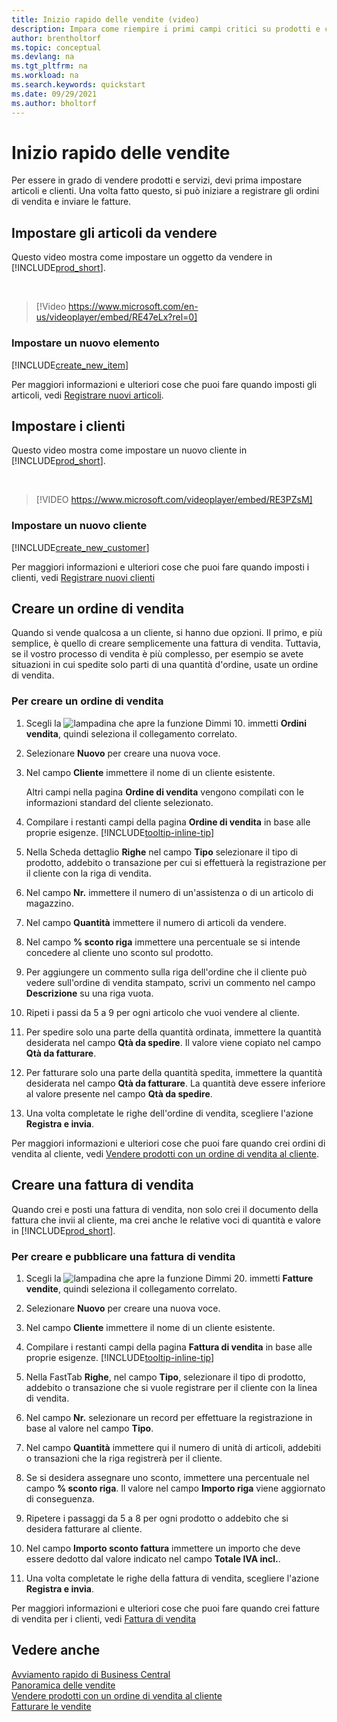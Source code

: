 ```yaml
---
title: Inizio rapido delle vendite (video)
description: Impara come riempire i primi campi critici su prodotti e clienti in Business Central in modo da poter iniziare i tuoi processi di vendita.
author: brentholtorf
ms.topic: conceptual
ms.devlang: na
ms.tgt_pltfrm: na
ms.workload: na
ms.search.keywords: quickstart
ms.date: 09/29/2021
ms.author: bholtorf
---
```


# <a name="sales-quick-start"></a>Inizio rapido delle vendite

Per essere in grado di vendere prodotti e servizi, devi prima impostare articoli e clienti. Una volta fatto questo, si può iniziare a registrare gli ordini di vendita e inviare le fatture.

## <a name="set-up-items-to-sell"></a>Impostare gli articoli da vendere

Questo video mostra come impostare un oggetto da vendere in [!INCLUDE[prod_short](includes/prod_short.md)].

<br>

> [!Video https://www.microsoft.com/en-us/videoplayer/embed/RE47eLx?rel=0]

### <a name="set-up-a-new-item"></a>Impostare un nuovo elemento

[!INCLUDE[create_new_item](includes/create_new_item.md)]

Per maggiori informazioni e ulteriori cose che puoi fare quando imposti gli articoli, vedi [Registrare nuovi articoli](inventory-how-register-new-items.md).  

## <a name="set-up-customers"></a>Impostare i clienti

Questo video mostra come impostare un nuovo cliente in [!INCLUDE[prod_short](includes/prod_short.md)].  

<br>

> [!VIDEO https://www.microsoft.com/videoplayer/embed/RE3PZsM]

### <a name="set-up-a-new-customer"></a>Impostare un nuovo cliente

[!INCLUDE[create_new_customer](includes/create_new_customer.md)]

Per maggiori informazioni e ulteriori cose che puoi fare quando imposti i clienti, vedi [Registrare nuovi clienti](sales-how-register-new-customers.md)

## <a name="create-a-sales-order"></a>Creare un ordine di vendita

Quando si vende qualcosa a un cliente, si hanno due opzioni. Il primo, e più semplice, è quello di creare semplicemente una fattura di vendita. Tuttavia, se il vostro processo di vendita è più complesso, per esempio se avete situazioni in cui spedite solo parti di una quantità d'ordine, usate un ordine di vendita.

### <a name="to-create-a-sales-order"></a>Per creare un ordine di vendita

1. Scegli la ![lampadina che apre la funzione Dimmi 10](media/ui-search/search_small.png "Dimmi cosa vuoi fare"). immetti **Ordini vendita**, quindi seleziona il collegamento correlato.
2. Selezionare **Nuovo** per creare una nuova voce.
3. Nel campo **Cliente** immettere il nome di un cliente esistente.

    Altri campi nella pagina **Ordine di vendita** vengono compilati con le informazioni standard del cliente selezionato.  

4. Compilare i restanti campi della pagina **Ordine di vendita** in base alle proprie esigenze. [!INCLUDE[tooltip-inline-tip](includes/tooltip-inline-tip_md.md)]

5. Nella Scheda dettaglio **Righe** nel campo **Tipo** selezionare il tipo di prodotto, addebito o transazione per cui si effettuerà la registrazione per il cliente con la riga di vendita.

6. Nel campo **Nr.** immettere il numero di un'assistenza o di un articolo di magazzino.

7. Nel campo **Quantità** immettere il numero di articoli da vendere.

8. Nel campo **% sconto riga** immettere una percentuale se si intende concedere al cliente uno sconto sul prodotto.

9. Per aggiungere un commento sulla riga dell'ordine che il cliente può vedere sull'ordine di vendita stampato, scrivi un commento nel campo **Descrizione** su una riga vuota.

10. Ripeti i passi da 5 a 9 per ogni articolo che vuoi vendere al cliente.

11. Per spedire solo una parte della quantità ordinata, immettere la quantità desiderata nel campo **Qtà da spedire**. Il valore viene copiato nel campo **Qtà da fatturare**.

12. Per fatturare solo una parte della quantità spedita, immettere la quantità desiderata nel campo **Qtà da fatturare**. La quantità deve essere inferiore al valore presente nel campo **Qtà da spedire**.

13. Una volta completate le righe dell'ordine di vendita, scegliere l'azione **Registra e invia**.

Per maggiori informazioni e ulteriori cose che puoi fare quando crei ordini di vendita al cliente, vedi [Vendere prodotti con un ordine di vendita al cliente](sales-how-sell-products.md).  

## <a name="create-a-sales-invoice"></a>Creare una fattura di vendita

Quando crei e posti una fattura di vendita, non solo crei il documento della fattura che invii al cliente, ma crei anche le relative voci di quantità e valore in [!INCLUDE[prod_short](includes/prod_short.md)].

### <a name="to-create-and-post-a-sales-invoice"></a>Per creare e pubblicare una fattura di vendita

1. Scegli la ![lampadina che apre la funzione Dimmi 20](media/ui-search/search_small.png "Dimmi cosa vuoi fare"). immetti **Fatture vendite**, quindi seleziona il collegamento correlato.  

2. Selezionare **Nuovo** per creare una nuova voce.

3. Nel campo **Cliente** immettere il nome di un cliente esistente.

4. Compilare i restanti campi della pagina **Fattura di vendita** in base alle proprie esigenze. [!INCLUDE[tooltip-inline-tip](includes/tooltip-inline-tip_md.md)]

5. Nella FastTab **Righe**, nel campo **Tipo**, selezionare il tipo di prodotto, addebito o transazione che si vuole registrare per il cliente con la linea di vendita.

6. Nel campo **Nr.** selezionare un record per effettuare la registrazione in base al valore nel campo **Tipo**.

7. Nel campo **Quantità** immettere qui il numero di unità di articoli, addebiti o transazioni che la riga registrerà per il cliente.  

8. Se si desidera assegnare uno sconto, immettere una percentuale nel campo **% sconto riga**. Il valore nel campo **Importo riga** viene aggiornato di conseguenza.  

9. Ripetere i passaggi da 5 a 8 per ogni prodotto o addebito che si desidera fatturare al cliente.  

10. Nel campo **Importo sconto fattura** immettere un importo che deve essere dedotto dal valore indicato nel campo **Totale IVA incl.**.

11. Una volta completate le righe della fattura di vendita, scegliere l'azione **Registra e invia**.  

Per maggiori informazioni e ulteriori cose che puoi fare quando crei fatture di vendita per i clienti, vedi [Fattura di vendita](sales-how-invoice-sales.md)

## <a name="see-also"></a>Vedere anche

[Avviamento rapido di Business Central](quick-start-business-central.md)  
[Panoramica delle vendite](sales-manage-sales.md)  
[Vendere prodotti con un ordine di vendita al cliente](sales-how-sell-products.md)  
[Fatturare le vendite](sales-how-invoice-sales.md)  
